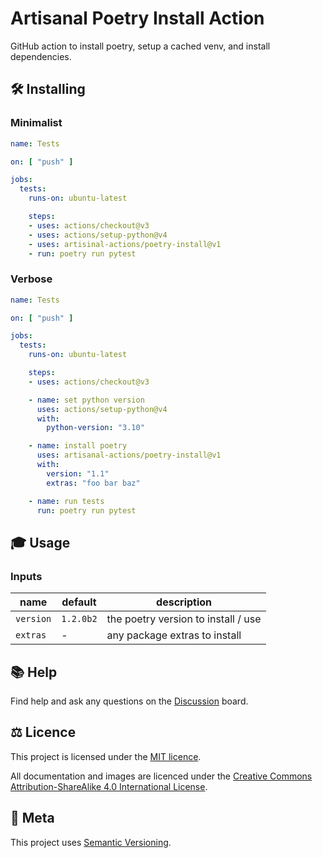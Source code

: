 # Artisanal Poetry Install Action

<p class="lead">
GitHub action to install poetry, setup a cached venv, and install dependencies.
</p>


## 🛠 Installing

### Minimalist

```yaml
name: Tests

on: [ "push" ]

jobs:
  tests:
    runs-on: ubuntu-latest

    steps:
    - uses: actions/checkout@v3
    - uses: actions/setup-python@v4
    - uses: artisinal-actions/poetry-install@v1
    - run: poetry run pytest
```

### Verbose

```yaml
name: Tests

on: [ "push" ]

jobs:
  tests:
    runs-on: ubuntu-latest

    steps:
    - uses: actions/checkout@v3

    - name: set python version
      uses: actions/setup-python@v4
      with:
        python-version: "3.10"

    - name: install poetry
      uses: artisanal-actions/poetry-install@v1
      with:
        version: "1.1"
        extras: "foo bar baz"

    - name: run tests
      run: poetry run pytest
```

## 🎓 Usage

### Inputs

| name      | default   | description                         |
| --------- | --------- | ----------------------------------- |
| `version` | `1.2.0b2` | the poetry version to install / use |
| `extras`  | -         | any package extras to install       |

## 📚 Help

Find help and ask any questions on the [Discussion][discussions] board.

## ⚖️ Licence

This project is licensed under the [MIT licence][mit_licence].

All documentation and images are licenced under the 
[Creative Commons Attribution-ShareAlike 4.0 International License][cc_by_sa].

## 📝 Meta

This project uses [Semantic Versioning][semvar].

[discussions]: https://github.com/orgs/artisanofcode/discussions
[mit_licence]: http://dan.mit-license.org/
[cc_by_sa]: https://creativecommons.org/licenses/by-sa/4.0/
[semvar]: http://semver.org/

